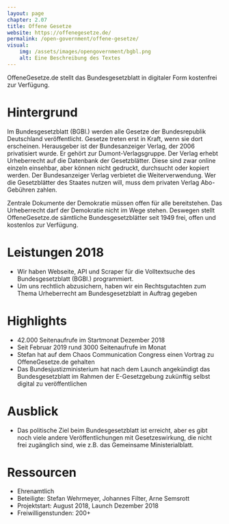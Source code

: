 ```yaml
---
layout: page
chapter: 2.07
title: Offene Gesetze
website: https://offenegesetze.de/
permalink: /open-government/offene-gesetze/
visual:
    img: /assets/images/opengovernment/bgbl.png
    alt: Eine Beschreibung des Textes
---
```



OffeneGesetze.de stellt das Bundesgesetzblatt in digitaler Form kostenfrei zur Verfügung.

# Hintergrund

Im Bundesgesetzblatt (BGBl.) werden alle Gesetze der Bundesrepublik Deutschland veröffentlicht. Gesetze treten erst in Kraft, wenn sie dort erscheinen. Herausgeber ist der Bundesanzeiger Verlag, der 2006 privatisiert wurde. Er gehört zur Dumont-Verlagsgruppe. Der Verlag erhebt Urheberrecht auf die Datenbank der Gesetzblätter. Diese sind zwar online einzeln einsehbar, aber können nicht gedruckt, durchsucht oder kopiert werden. Der Bundesanzeiger Verlag verbietet die Weiterverwendung. Wer die Gesetzblätter des Staates nutzen will, muss dem privaten Verlag Abo-Gebühren zahlen. 

Zentrale Dokumente der Demokratie müssen offen für alle bereitstehen. Das Urheberrecht darf der Demokratie nicht im Wege stehen. Deswegen stellt OffeneGesetze.de sämtliche Bundesgesetzblätter seit 1949 frei, offen und kostenlos zur Verfügung.


# Leistungen 2018

* Wir haben Webseite, API und Scraper für die Volltextsuche des Bundesgesetzblatt (BGBl.) programmiert.
* Um uns rechtlich abzusichern, haben wir ein Rechtsgutachten zum Thema Urheberrecht am Bundesgesetzblatt in Auftrag gegeben


# Highlights

* 42.000 Seitenaufrufe im Startmonat Dezember 2018
* Seit Februar 2019 rund 3000 Seitenaufrufe im Monat
* Stefan hat auf dem Chaos Communication Congress einen Vortrag zu OffeneGesetze.de gehalten
* Das Bundesjustizministerium hat nach dem Launch angekündigt das Bundesgesetzblatt im Rahmen der E-Gesetzgebung zukünftig selbst digital zu veröffentlichen


# Ausblick

* Das politische Ziel beim Bundesgesetzblatt ist erreicht, aber es gibt noch viele andere Veröffentlichungen mit Gesetzeswirkung, die nicht frei zugänglich sind, wie z.B. das Gemeinsame Ministerialblatt.


# Ressourcen

* Ehrenamtlich
* Beteiligte: Stefan Wehrmeyer, Johannes Filter, Arne Semsrott
* Projektstart: August 2018, Launch Dezember 2018
* Freiwilligenstunden: 200+
